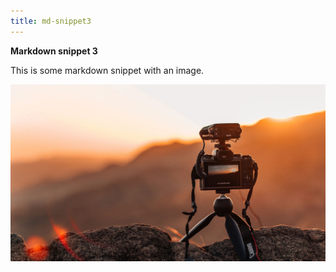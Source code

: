 ```yaml
---
title: md-snippet3
---
```

**Markdown snippet 3**

This is some markdown snippet with an image.

![test image](test.jpg "Some caption")
